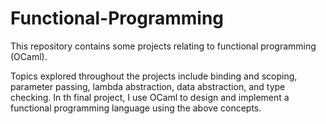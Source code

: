 # Functional-Programming
This repository contains some projects relating to functional programming (OCaml).<rb>

Topics explored throughout the projects include binding and scoping, parameter passing, lambda abstraction, data abstraction, and type checking.<rb>
In th final project, I use OCaml to design and implement a functional programming language using the above concepts.
